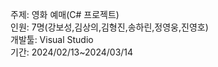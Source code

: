 주제: 영화 예매(C# 프로젝트)</br>
인원: 7명(강보성,김상의,김형진,송하린,정영웅,진영호)</br>
개발툴: Visual Studio </br>
기간: 2024/02/13~2024/03/14          

